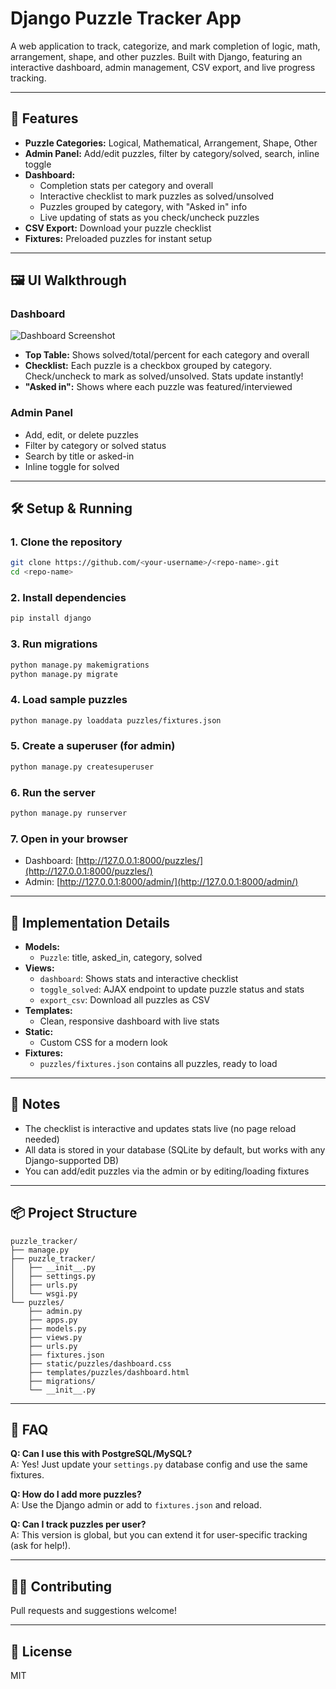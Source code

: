 # Django Puzzle Tracker App

A web application to track, categorize, and mark completion of logic, math, arrangement, shape, and other puzzles. Built with Django, featuring an interactive dashboard, admin management, CSV export, and live progress tracking.

---

## 🚀 Features

- **Puzzle Categories:** Logical, Mathematical, Arrangement, Shape, Other
- **Admin Panel:** Add/edit puzzles, filter by category/solved, search, inline toggle
- **Dashboard:**
  - Completion stats per category and overall
  - Interactive checklist to mark puzzles as solved/unsolved
  - Puzzles grouped by category, with "Asked in" info
  - Live updating of stats as you check/uncheck puzzles
- **CSV Export:** Download your puzzle checklist
- **Fixtures:** Preloaded puzzles for instant setup

---

## 🖼️ UI Walkthrough

### Dashboard
![Dashboard Screenshot](docs/dashboard.png)
- **Top Table:** Shows solved/total/percent for each category and overall
- **Checklist:** Each puzzle is a checkbox grouped by category. Check/uncheck to mark as solved/unsolved. Stats update instantly!
- **"Asked in":** Shows where each puzzle was featured/interviewed

### Admin Panel
- Add, edit, or delete puzzles
- Filter by category or solved status
- Search by title or asked-in
- Inline toggle for solved

---

## 🛠️ Setup & Running

### 1. Clone the repository
```bash
git clone https://github.com/<your-username>/<repo-name>.git
cd <repo-name>
```

### 2. Install dependencies
```bash
pip install django
```

### 3. Run migrations
```bash
python manage.py makemigrations
python manage.py migrate
```

### 4. Load sample puzzles
```bash
python manage.py loaddata puzzles/fixtures.json
```

### 5. Create a superuser (for admin)
```bash
python manage.py createsuperuser
```

### 6. Run the server
```bash
python manage.py runserver
```

### 7. Open in your browser
- Dashboard: [http://127.0.0.1:8000/puzzles/](http://127.0.0.1:8000/puzzles/)
- Admin: [http://127.0.0.1:8000/admin/](http://127.0.0.1:8000/admin/)

---

## 🧩 Implementation Details

- **Models:**
  - `Puzzle`: title, asked_in, category, solved
- **Views:**
  - `dashboard`: Shows stats and interactive checklist
  - `toggle_solved`: AJAX endpoint to update puzzle status and stats
  - `export_csv`: Download all puzzles as CSV
- **Templates:**
  - Clean, responsive dashboard with live stats
- **Static:**
  - Custom CSS for a modern look
- **Fixtures:**
  - `puzzles/fixtures.json` contains all puzzles, ready to load

---

## 📝 Notes
- The checklist is interactive and updates stats live (no page reload needed)
- All data is stored in your database (SQLite by default, but works with any Django-supported DB)
- You can add/edit puzzles via the admin or by editing/loading fixtures

---

## 📦 Project Structure
```
puzzle_tracker/
├── manage.py
├── puzzle_tracker/
│   ├── __init__.py
│   ├── settings.py
│   ├── urls.py
│   └── wsgi.py
└── puzzles/
    ├── admin.py
    ├── apps.py
    ├── models.py
    ├── views.py
    ├── urls.py
    ├── fixtures.json
    ├── static/puzzles/dashboard.css
    ├── templates/puzzles/dashboard.html
    ├── migrations/
    └── __init__.py
```

---

## 🙋 FAQ

**Q: Can I use this with PostgreSQL/MySQL?**  
A: Yes! Just update your `settings.py` database config and use the same fixtures.

**Q: How do I add more puzzles?**  
A: Use the Django admin or add to `fixtures.json` and reload.

**Q: Can I track puzzles per user?**  
A: This version is global, but you can extend it for user-specific tracking (ask for help!).

---

## 🧑‍💻 Contributing
Pull requests and suggestions welcome!

---

## 📄 License
MIT 
